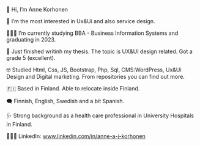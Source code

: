 👋 Hi, I’m Anne Korhonen

🤍 I’m the most interested in Ux&Ui and also service design.

👩🏻‍💻 I’m currently studying BBA - Business Information Systems and graduating in 2023.

:pencil: Just finished writinh my thesis. The topic is UX&UI design related. Got a grade 5 (excellent).

🤓 Studied Html, Css, JS, Bootstrap, Php, Sql, CMS:WordPress, Ux&Ui Design and Digital marketing. From repositories you can find out more.

🇫🇮 Based in Finland. Able to relocate inside Finland.

🗨 Finnish, English, Swedish and a bit Spanish.

🩺 Strong background as a health care professional in University Hospitals in Finland.

👩🏻‍💼 LinkedIn: www.linkedin.com/in/anne-a-j-korhonen
